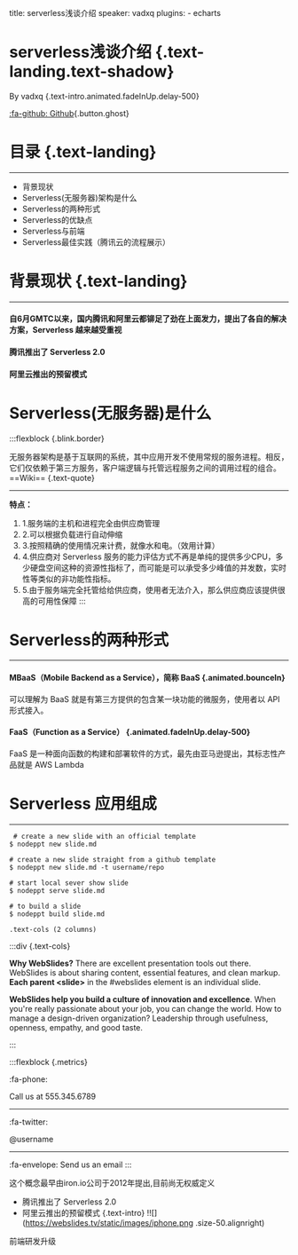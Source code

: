 title: serverless浅谈介绍
speaker: vadxq
plugins:
    - echarts

<slide class="bg-black-blue aligncenter" image="https://www.canva.cn/learn/wp-content/uploads/sites/17/2019/10/bridge-4456255_1280.jpg .dark">

# serverless浅谈介绍 {.text-landing.text-shadow}

By vadxq {.text-intro.animated.fadeInUp.delay-500}

[:fa-github: Github](https://github.com/vadxq/nodeppt-set){.button.ghost}

<slide class="bg-light aligncenter">

# 目录 {.text-landing}
----
-   背景现状
-   Serverless(无服务器)架构是什么
-   Serverless的两种形式
-   Serverless的优缺点
-   Serverless与前端
-   Serverless最佳实践（腾讯云的流程展示）



<slide class="bg-light aligncenter" >

# 背景现状 {.text-landing}
----
#### 自6月GMTC以来，国内腾讯和阿里云都铆足了劲在上面发力，提出了各自的解决方案，Serverless 越来越受重视 
#### 腾讯推出了 Serverless 2.0
#### 阿里云推出的预留模式

<slide class="bg-light aligncenter" >

# Serverless(无服务器)是什么
:::flexblock {.blink.border}

<!-- 最早由iron.io公司于2012年提出,目前尚无权威定义 {.text-intro} -->


无服务器架构是基于互联网的系统，其中应用开发不使用常规的服务进程。相反，它们仅依赖于第三方服务，客户端逻辑与托管远程服务之间的调用过程的组合。
==Wiki==
{.text-quote}

----

**特点：**
1. 1.服务端的主机和进程完全由供应商管理
2. 2.可以根据负载进行自动伸缩
3. 3.按照精确的使用情况来计费，就像水和电。（效用计算）
4. 4.供应商对 Serverless 服务的能力评估方式不再是单纯的提供多少CPU，多少硬盘空间这种的资源性指标了，而可能是可以承受多少峰值的并发数，实时性等类似的非功能性指标。
5. 5.由于服务端完全托管给给供应商，使用者无法介入，那么供应商应该提供很高的可用性保障
:::
<slide class="bg-light aligncenter">

# Serverless的两种形式 
----


#### MBaaS（Mobile Backend as a Service），简称 BaaS {.animated.bounceIn}

<!-- BaaS 有些类似 SaaS 的概念，只不过是更小粒度的应用。 -->
可以理解为 BaaS 就是有第三方提供的包含某一块功能的微服务，使用者以 API 形式接入。
<!-- 比较有名的有 Google Firebase。而国内的厂商 Lean Cloud 也提供了比较丰富的 BaaS 服务能力。 -->
<!-- BaaS 一开始更多的是服务于移动应用开发，为了让很多移动应用创业者可以更专注与应用端本身的业务，出现了 BaaS 这种服务形式，大大提高了他们的生产效率。 -->


#### FaaS（Function as a Service） {.animated.fadeInUp.delay-500}
FaaS 是一种面向函数的构建和部署软件的方式，最先由亚马逊提出，其标志性产品就是 AWS Lambda


<slide class="bg-light aligncenter">

<!-- <slide :class="size-40 aligncenter"> -->

# Serverless 应用组成

---



```shell {.animated.fadeInUp}
 # create a new slide with an official template
$ nodeppt new slide.md

# create a new slide straight from a github template
$ nodeppt new slide.md -t username/repo

# start local sever show slide
$ nodeppt serve slide.md

# to build a slide
$ nodeppt build slide.md
```
<slide class="bg-light aligncenter">

`.text-cols (2 columns)`

:::div {.text-cols}

**Why WebSlides?** There are excellent presentation tools out there. WebSlides is about sharing content, essential features, and clean markup. **Each parent &lt;slide&gt;**  in the #webslides element is an individual slide.

**WebSlides help you build a culture of innovation and excellence**. When you're really passionate about your job, you can change the world. How to manage a design-driven organization? Leadership through usefulness, openness, empathy, and good taste.

:::

:::flexblock {.metrics}

:fa-phone:

Call us at 555.345.6789

----

:fa-twitter:

@username

----
:fa-envelope:
Send us an email
:::

<slide class="bg-light aligncenter">
<slide class="bg-light aligncenter">
<slide class="bg-light aligncenter">
<slide class="bg-light aligncenter">
<slide class="bg-light aligncenter">
<slide class="bg-light aligncenter">
<slide class="bg-light aligncenter">
<slide class="bg-light aligncenter">
<slide class="bg-light aligncenter">


这个概念最早由iron.io公司于2012年提出,目前尚无权威定义

- 腾讯推出了 Serverless 2.0
- 阿里云推出的预留模式
{.text-intro}
!![](https://webslides.tv/static/images/iphone.png .size-50.alignright)

前端研发升级